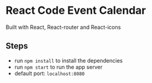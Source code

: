 # React Code Event Calendar
Built with React, React-router and React-icons

## Steps
- run `npm install` to install the dependencies
- run `npm start` to run the app server
- default port: `localhost:8080`